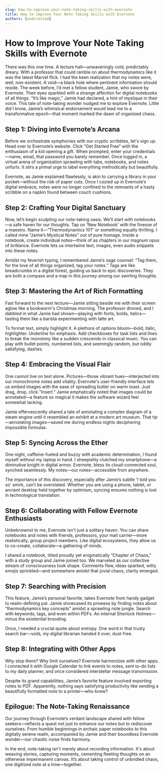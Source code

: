 ```yaml
---
slug: how-to-improve-your-note-taking-skills-with-evernote
title: How to Improve Your Note Taking Skills with Evernote
authors: [undirected]
---
```



# How to Improve Your Note Taking Skills with Evernote

There was this one time. A lecture hall—unwaveringly cold, predictably dreary. With a professor that could ramble on about thermodynamics like it was the latest Marvel flick. I had the keen realization that my notes were, well, non-existent. A void—a black hole where pertinent information should reside. The week before, I’d met a fellow student, Jamie, who swore by Evernote. Their eyes sparkled with a strange affection for digital notebooks of all things. “It’s like magic,” Jamie had declared, a hint of mystique in their voice. This tale of note-taking wonder nudged me to explore Evernote. Little did I know, Jamie’s whimsical endorsement would lead me to a transformative epoch—that moment marked the dawn of organized chaos. 

## Step 1: Diving into Evernote’s Arcana

Before we orchestrate symphonies with our cryptic scribbles, let's sign up. Head over to Evernote’s website. Click “Get Started Free” with the enthusiasm of a kid opening a gift. When prompted, enter your credentials—name, email, that password you barely remember. Once logged in, a virtual arena of organization sprawling with tabs, notebooks, and notes unfurls. It stirs a primal urge to label everything methodically but beautifully.

Evernote, as Jamie explained flawlessly, is akin to carrying a library in your pocket—without the risk of paper cuts. Once I cozied up in Evernote’s digital embrace, notes were no longer confined to the remnants of a hasty scribble on a napkin found between couch cushions.

## Step 2: Crafting Your Digital Sanctuary

Now, let’s begin sculpting our note-taking oasis. We’ll start with notebooks—a safe haven for our thoughts. Tap on ‘New Notebook’ with the finesse of a maestro. Name it—“Thermodynamics 101” or something equally thrilling. I called mine “Jamie’s Mystical Notes” out of pure homage. Inside a notebook, create individual notes—think of as chapters in our magnum opus of brilliance. Evernote lets us intertwine text, images, even audio snippets into these notes.

Amidst my feverish typing, I remembered Jamie’s sage counsel: “Tag them, for the love of all things organized, tag your notes.” Tags are like breadcrumbs in a digital forest, guiding us back to epic discoveries. They are both a compass and a map in this journey among our swirling thoughts.

## Step 3: Mastering the Art of Rich Formatting

Fast forward to the next lecture—Jamie sitting beside me with their screen aglow like a bookworm's Christmas morning. The professor droned, and I dabbled in what Jamie had shown—playing with fonts, bolds, italics—tasting them like a barista experimenting with latte art.

To format text, simply highlight it. A plethora of options bloom—bold, italic, highlighter. Underline for emphasis. Add checkboxes for task lists and lines to break the monotony like a sudden crescendo in classical music. You can play with bullet points, numbered lists, and seemingly random, but oddly satisfying, dashes.

## Step 4: Embracing the Visual Flair

One cannot live on text alone. Pictures—those vibrant hues—interjected into our monochrome notes add vitality. Evernote's user-friendly interface lets us embed images with the ease of spreading butter on warm toast. Just drag, drop, click "Insert." Jamie emphatically noted that images could be annotated—a feature so magical it makes the software wizard feel somewhat lacking.

Jamie effervescently shared a tale of annotating a complex diagram of a steam engine until it resembled an exhibit at a modern art museum. That tip—annotating images—saved me during endless nights deciphering impossible formulas.

## Step 5: Syncing Across the Ether

One night, caffeine-fueled and buzzy with academic determination, I found myself without my laptop in hand. I sheepishly clutched my smartphone—a diminutive knight in digital armor. Evernote, bless its cloud-connected soul, synched seamlessly. My notes—our notes—accessible from anywhere.

The importance of this discovery, especially after Jamie’s subtle 'I told you so' smirk, can’t be overstated. Whether you are using a phone, tablet, or ancient desktop held together by optimism, syncing ensures nothing is lost in technological translation.

## Step 6: Collaborating with Fellow Evernote Enthusiasts

Unbeknownst to me, Evernote isn't just a solitary haven. You can share notebooks and notes with friends, professors, your mail carrier—more realistically, group project members. Like digital ecosystems, they allow us to co-create, collaborate—a gathering of minds.

I shared a notebook, titled proudly yet enigmatically “Chapter of Chaos,” with a study group and Jamie joined too. We marveled as our collective stream of consciousness took shape. Comments flew, ideas sparked, witty emojis sprinkled—and somewhere amidst that jovial chaos, clarity emerged.

## Step 7: Searching with Precision 

This feature, Jamie’s personal favorite, takes Evernote from handy gadget to realm-defining pal. Jamie showcased its prowess by finding notes about “thermodynamics key concepts” amidst a sprawling note jungle. Search with keywords, tags, and even within PDFs. An internal Sherlock Holmes—minus the existential brooding. 

Once, I needed a crucial quote about entropy. One word in that trusty search bar—voilà, my digital librarian handed it over, dust-free.

## Step 8: Integrating with Other Apps

Why stop there? Why limit ourselves? Evernote harmonizes with other apps. I connected it with Google Calendar to link events to notes, sent to-do lists to my daily planner, and once considered interstellar message transmission. 

Despite its grand capabilities, Jamie’s favorite feature involved exporting notes to PDF. Apparently, nothing says satisfying productivity like sending a beautifully formatted note to a printer—who knew?

## Epilogue: The Note-Taking Renaissance

Our journey through Evernote’s verdant landscape shared with fellow seekers—reflects a quest not just to enhance our notes but to rediscover ourselves. From humble beginnings in archaic paper notebooks to this digitally serene realm, accompanied by Jamie and their boundless Evernote wonder—our chaotic noise finds harmony.

In the end, note-taking isn't merely about recording information. It's about weaving stories, capturing moments, cementing fleeting thoughts on an otherwise impermanent canvas. It’s about taking control of unbridled chaos, one digitized note at a time—together.
